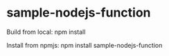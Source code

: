# sample-nodejs-function

Build from local: npm install

Install from npmjs: npm install sample-nodejs-function
